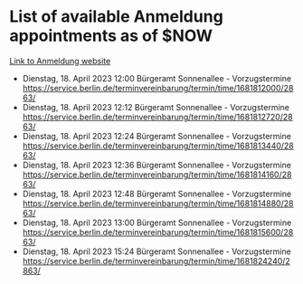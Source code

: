 # List of available Anmeldung appointments as of $NOW
[Link to Anmeldung website](https://service.berlin.de/terminvereinbarung/termin/tag.php?termin=1&anliegen[]=120686&dienstleisterlist=122210,122217,327316,122219,327312,122227,327314,122231,327346,122243,327348,122254,122252,329742,122260,329745,122262,329748,122271,327278,122273,327274,122277,327276,330436,122280,327294,122282,327290,122284,327292,122291,327270,122285,327266,122286,327264,122296,327268,150230,329760,122297,327286,122294,327284,122312,329763,122314,329775,122304,327330,122311,327334,122309,327332,317869,122281,327352,122279,329772,122283,122276,327324,122274,327326,122267,329766,122246,327318,122251,327320,122257,327322,122208,327298,122226,327300&herkunft=http%3A%2F%2Fservice.berlin.de%2Fdienstleistung%2F120686%2F)
- Dienstag, 18. April 2023 12:00 Bürgeramt Sonnenallee - Vorzugstermine https://service.berlin.de/terminvereinbarung/termin/time/1681812000/2863/
- Dienstag, 18. April 2023 12:12 Bürgeramt Sonnenallee - Vorzugstermine https://service.berlin.de/terminvereinbarung/termin/time/1681812720/2863/
- Dienstag, 18. April 2023 12:24 Bürgeramt Sonnenallee - Vorzugstermine https://service.berlin.de/terminvereinbarung/termin/time/1681813440/2863/
- Dienstag, 18. April 2023 12:36 Bürgeramt Sonnenallee - Vorzugstermine https://service.berlin.de/terminvereinbarung/termin/time/1681814160/2863/
- Dienstag, 18. April 2023 12:48 Bürgeramt Sonnenallee - Vorzugstermine https://service.berlin.de/terminvereinbarung/termin/time/1681814880/2863/
- Dienstag, 18. April 2023 13:00 Bürgeramt Sonnenallee - Vorzugstermine https://service.berlin.de/terminvereinbarung/termin/time/1681815600/2863/
- Dienstag, 18. April 2023 15:24 Bürgeramt Sonnenallee - Vorzugstermine https://service.berlin.de/terminvereinbarung/termin/time/1681824240/2863/
